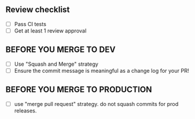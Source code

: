 <!-- Be sure you've checked the CONTRIBUTING guide before your first PR -->

<!-- Describe your Pull Request with a sentence or two -->

## Review checklist

- [ ] Pass CI tests
- [ ] Get at least 1 review approval

## BEFORE YOU MERGE TO DEV

- [ ] Use "Squash and Merge" strategy
- [ ] Ensure the commit message is meaningful as a change log for your PR!

## BEFORE YOU MERGE TO PRODUCTION
- [ ] use "merge pull request" strategy. do not squash commits for prod releases.

